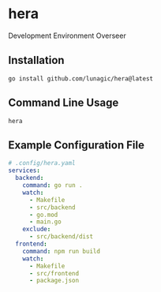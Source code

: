 # hera

Development Environment Overseer

## Installation

```shell
go install github.com/lunagic/hera@latest
```

## Command Line Usage

```shell
hera
```

## Example Configuration File

```yaml
# .config/hera.yaml
services:
  backend:
    command: go run .
    watch:
      - Makefile
      - src/backend
      - go.mod
      - main.go
    exclude:
      - src/backend/dist
  frontend:
    command: npm run build
    watch:
      - Makefile
      - src/frontend
      - package.json
```
